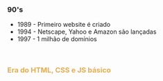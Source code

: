 ### 90's

<ul>
  <li class="fragment fade-in">
    1989 - Primeiro website é criado
  </li>
  <li class="fragment fade-in">
    1994 - Netscape, Yahoo e Amazon são lançadas
  </li>
  <li class="fragment fade-in">
    1997 - 1 milhão de domínios
  </li>
</ul>
<br>
<h3
  style="color: #e7ad52"
  class="fragment fade-in">
  Era do HTML, CSS e JS básico
</h3>
